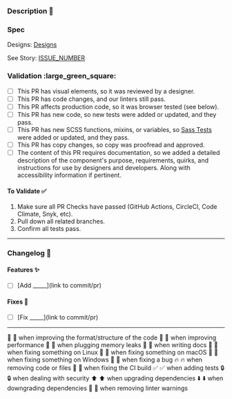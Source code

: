 ### Description 🎨
<!-- Add description of work done here -->

### Spec

Designs: [Designs](DESIGN_URL)

See Story: [ISSUE_NUMBER](ISSUE_URL)

### Validation :large_green_square:
<!-- Delete anything irrelevant to this PR -->

* [ ] This PR has visual elements, so it was reviewed by a designer.
* [ ] This PR has code changes, and our linters still pass.
* [ ] This PR affects production code, so it was browser tested (see below).
* [ ] This PR has new code, so new tests were added or updated, and they pass.
* [ ] This PR has new SCSS functions, mixins, or variables, so [Sass Tests](https://seesparkbox.com/foundry/how_and_why_we_unit_test_our_sass) were added or updated, and they pass.
* [ ] This PR has copy changes, so copy was proofread and approved.
* [ ] The content of this PR requires documentation, so we added a detailed description of the component's purpose, requirements, quirks, and instructions for use by designers and developers. Along with accessibility information if pertinent.

#### To Validate ✅

1. Make sure all PR Checks have passed (GitHub Actions, CircleCI, Code Climate, Snyk, etc).
2. Pull down all related branches.
3. Confirm all tests pass.
<!-- Add additional validation steps here -->

---

### Changelog 📝 
<!--
This is a template to provide copy/paste-able changelog notes. Please delete irrelevant sections, fill in blanks with accurate info, and change links to point to relevant commits.
-->

#### Features ✨

* [ ] [Add _____](link to commit/pr)

#### Fixes 🐛

* [ ] [Fix _____](link to commit/pr)


---

<!-- consider using emojis to spice up your life/commit messages -->
<!-- :fire: refactor: removed unused container elements -->

🎨 :art: when improving the format/structure of the code
🐎 :racehorse: when improving performance
🚱 :non-potable_water: when plugging memory leaks
📝 :memo: when writing docs
🐧 :penguin: when fixing something on Linux
🍎 :apple: when fixing something on macOS
🏁 :checkered_flag: when fixing something on Windows
🐛 :bug: when fixing a bug
🔥 :fire: when removing code or files
💚 :green_heart: when fixing the CI build
✅ :white_check_mark: when adding tests
🔒 :lock: when dealing with security
⬆️ :arrow_up: when upgrading dependencies
⬇️ :arrow_down: when downgrading dependencies
👕 :shirt: when removing linter warnings


